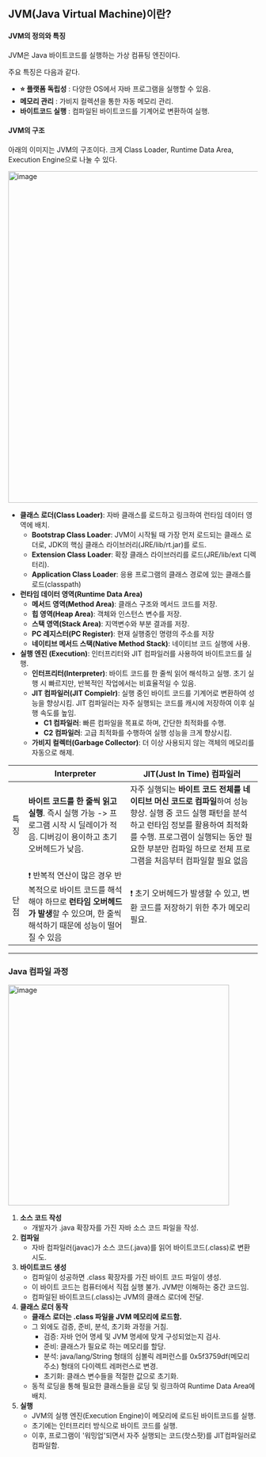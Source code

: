 ## **JVM(Java Virtual Machine)이란?**

#### **JVM의 정의와 특징**

JVM은 Java 바이트코드를 실행하는 가상 컴퓨팅 엔진이다.

주요 특징은 다음과 같다.

-   **⭐️ 플랫폼 독립성** : 다양한 OS에서 자바 프로그램을 실행할 수 있음.
-   **메모리 관리** : 가비지 컬렉션을 통한 자동 메모리 관리.
-   **바이트코드 실행** : 컴파일된 바이트코드를 기계어로 변환하여 실행.

#### **JVM의 구조**

아래의 이미지는 JVM의 구조이다. 크게 Class Loader, Runtime Data Area, Execution Engine으로 나눌 수 있다.

<img width="670" alt="image" src="https://github.com/user-attachments/assets/3d510bd7-da67-4ec1-9cce-75d8b45fde51">


-   **클래스 로더(Class Loader)**: 자바 클래스를 로드하고 링크하여 런타임 데이터 영역에 배치.
    -   **Bootstrap Class Loader**: JVM이 시작될 때 가장 먼저 로드되는 클래스 로더로, JDK의 핵심 클래스 라이브러리(JRE/lib/rt.jar)를 로드.
    -   **Extension Class Loader**: 확장 클래스 라이브러리를 로드(JRE/lib/ext 디렉터리).
    -   **Application Class Loader**: 응용 프로그램의 클래스 경로에 있는 클래스를 로드(classpath)
-   **런타임 데이터 영역(Runtime Data Area)**  
    -   **메서드 영역(Method Area)**: 클래스 구조와 메서드 코드를 저장.
    -   **힙 영역(Heap Area)**: 객체와 인스턴스 변수를 저장.
    -   **스택 영역(Stack Area)**: 지역변수와 부분 결과를 저장.
    -   **PC 레지스터(PC Register)**: 현재 실행중인 명령의 주소를 저장
    -   **네이티브 메서드 스택(Native Method Stack)**: 네이티브 코드 실행에 사용.
-   **실행 엔진 (Execution)**: 인터프리터와 JIT 컴파일러를 사용하여 바이트코드를 실행.
    -   **인터프리터(Interpreter)**: 바이트 코드를 한 줄씩 읽어 해석하고 실행. 초기 실행 시 빠르지만, 반복적인 작업에서는 비효율적일 수 있음.
    -   **JIT 컴파일러(JIT Compielr)**: 실행 중인 바이트 코드를 기계어로 변환하여 성능을 향상시킴. JIT 컴파일러는 자주 실행되는 코드를 캐시에 저장하여 이후 실행 속도를 높임.
        -   **C1 컴파일러**: 빠른 컴파일을 목표로 하며, 간단한 최적화를 수행.
        -   **C2 컴파일러**: 고급 최적화를 수행하여 실행 성능을 크게 향상시킴.
    -   **가비지 컬렉터(Garbage Collector)**: 더 이상 사용되지 않는 객체의 메모리를 자동으로 해제.

|   | **Interpreter** | **JIT(Just In Time) 컴파일러** |
| --- | --- | --- |
| 특징 | **바이트 코드를 한 줄씩 읽고 실행**.   즉시 실행 가능 -> 프로그램 시작 시 딜레이가 적음.   디버깅이 용이하고 초기 오버헤드가 낮음. | 자주 실행되는 **바이트 코드 전체를 네이티브 머신 코드로 컴파일**하여 성능 향상.   실행 중 코드 실행 패턴을 분석하고 런타임 정보를 활용하여 최적화를 수행.   프로그램이 실행되는 동안 필요한 부분만 컴파일 하므로 전체 프로그램을 처음부터 컴파일할 필요 없음 |
| 단점 | ❗️ 반복적 연산이 많은 경우 반복적으로 바이트 코드를 해석해야 하므로 **런타임 오버헤드가 발생**할 수 있으며, 한 줄씩 해석하기 때문에 성능이 떨어질 수 있음 | ❗️ 초기 오버헤드가 발생할 수 있고, 변환 코드를 저장하기 위한 추가 메모리 필요. |

---

### **Java 컴파일 과정**

<img width="446" alt="image" src="https://github.com/user-attachments/assets/f3b688d7-831f-4b6f-b55a-4587f3642b51">


1.  **소스 코드 작성**
    -   개발자가 .java 확장자를 가진 자바 소스 코드 파일을 작성.
2.  **컴파일**
    -   자바 컴파일러(javac)가 소스 코드(.java)를 읽어 바이트코드(.class)로 변환 시도.
3.  **바이트코드 생성**
    -   컴파일이 성공하면 .class 확장자를 가진 바이트 코드 파일이 생성.
    -   이 바이트 코드는 컴퓨터에서 직접 실행 불가. JVM만 이해하는 중간 코드임.
    -   컴파일된 바이트코드(.class)는 JVM의 클래스 로더에 전달. 
4.  **클래스 로더 동작**
    -   **클래스 로더는 .class 파일을 JVM 메모리에 로드함.**
    -   그 외에도 검증, 준비, 분석, 초기화 과정을 거침.  
        -   검증: 자바 언어 명세 및 JVM 명세에 맞게 구성되었는지 검사.
        -   준비: 클래스가 필요로 하는 메모리를 할당.
        -   분석: java/lang/String 형태의 심볼릭 레퍼런스를 0x5f3759df(메모리 주소) 형태의 다이렉트 레퍼런스로 변경.
        -   초기화: 클래스 변수들을 적절한 값으로 초기화.
    -   동적 로딩을 통해 필요한 클래스들을 로딩 및 링크하여 Runtime Data Area에 배치.
5.  **실행**
    -   JVM의 실행 엔진(Execution Engine)이 메모리에 로드된 바이트코드를 실행.
    -   초기에는 인터프리터 방식으로 바이트 코드를 실행.
    -   이후, 프로그램이 '워밍업'되면서 자주 실행되는 코드(핫스팟)를 JIT컴파일러로 컴파일함.
